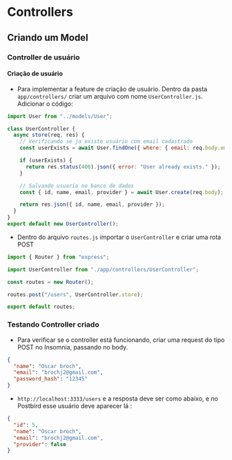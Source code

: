 # Controllers

## Criando um Model

### Controller de usuário

#### Criação de usuário

- Para implementar a feature de criação de usuário. Dentro da pasta `app/controllers/` criar um arquivo com nome `UserController.js`. Adicionar o código:

```js
import User from "../models/User";

class UserController {
  async store(req, res) {
    // Verificando se ja existe usuário com email cadastrado
    const userExists = await User.findOne({ where: { email: req.body.email } });

    if (userExists) {
      return res.status(400).json({ error: "User already exists." });
    }

    // Salvando usuario no banco de dados
    const { id, name, email, provider } = await User.create(req.body);

    return res.json({ id, name, email, provider });
  }
}
export default new UserController();
```

- Dentro do arquivo `routes.js` importar o `UserController` e criar uma rota POST

```js
import { Router } from "express";

import UserController from "./app/controllers/UserController";

const routes = new Router();

routes.post("/users", UserController.store);

export default routes;
```

### Testando Controller criado

- Para verificar se o controller está funcionando, criar uma request do tipo POST no Insomnia, passando no body.

```json
{
  "name": "Oscar broch",
  "email": "brochj2@gmail.com",
  "password_hash": "12345"
}
```

- `http://localhost:3333/users` e a resposta deve ser como abaixo, e no Postbird esse usuário deve aparecer lá :

```json
{
  "id": 5,
  "name": "Oscar broch",
  "email": "brochj2@gmail.com",
  "provider": false
}
```
